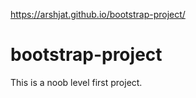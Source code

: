 https://arshjat.github.io/bootstrap-project/


# bootstrap-project
This is a noob level first project.
